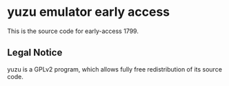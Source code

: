 yuzu emulator early access
=============

This is the source code for early-access 1799.

## Legal Notice

yuzu is a GPLv2 program, which allows fully free redistribution of its source code.